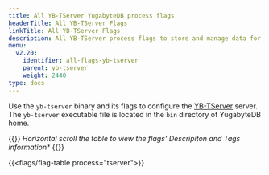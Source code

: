 ```yaml
---
title: All YB-TServer YugabyteDB process flags
headerTitle: All YB-TServer Flags
linkTitle: All YB-TServer Flags
description: All YB-TServer process flags to store and manage data for client applications.
menu:
  v2.20:
    identifier: all-flags-yb-tserver
    parent: yb-tserver
    weight: 2440
type: docs
---
```


Use the `yb-tserver` binary and its flags to configure the [YB-TServer](../../../architecture/concepts/yb-tserver/) server. The `yb-tserver` executable file is located in the `bin` directory of YugabyteDB home.

{{<note>}} **Horizontal scroll the table to view the flags' Descripiton* and Tags information** {{</note>}}

{{<flags/flag-table process="tserver">}}
